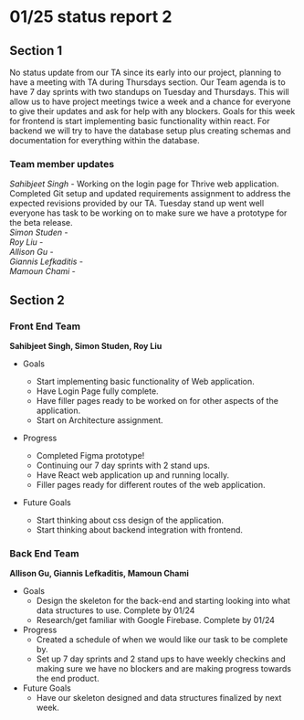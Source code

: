 # 01/25 status report 2

## Section 1
No status update from our TA since its early into our project, planning to have a meeting with TA during Thursdays section.
Our Team agenda is to have 7 day sprints with two standups on Tuesday and Thursdays. This will allow us to have project meetings twice a week and a chance for everyone to give their updates and ask for help with any blockers. Goals for this week for frontend is start implementing basic functionality within react. For backend we will try to have the database setup plus creating schemas and documentation for everything within the database.

### Team member updates
*Sahibjeet Singh* - Working on the login page for Thrive web application. Completed Git setup and updated requirements assignment to address the expected revisions provided by our TA. Tuesday stand up went well everyone has task to be working on to make sure we have a prototype for the beta release.     
*Simon Studen* -     
*Roy Liu* -     
*Allison Gu* -    
*Giannis Lefkaditis* -    
*Mamoun Chami* -     


## Section 2

### Front End Team
**Sahibjeet Singh, Simon Studen, Roy Liu**
* Goals
  * Start implementing basic functionality of Web application.
  * Have Login Page fully complete.
  * Have filler pages ready to be worked on for other aspects of the application.
  * Start on Architecture assignment.


* Progress
  * Completed Figma prototype!
  * Continuing our 7 day sprints with 2 stand ups.
  * Have React web application up and running locally. 
  * Filler pages ready for different routes of the web application.

* Future Goals
  * Start thinking about css design of the application.
  * Start thinking about backend integration with frontend.
 
### Back End Team
**Allison Gu, Giannis Lefkaditis, Mamoun Chami**

* Goals   
  * Design the skeleton for the back-end and starting looking into what data structures to use. Complete by 01/24
  * Research/get familiar with Google Firebase. Complete by 01/24
* Progress   
  * Created a schedule of when we would like our task to be complete by.
  * Set up 7 day sprints and 2 stand ups to have weekly checkins and making sure we have no blockers and are making progress towards the end product.
* Future Goals   
  * Have our skeleton designed and data structures finalized by next week.
